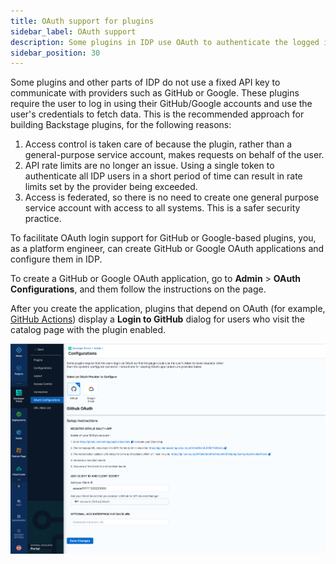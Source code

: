 ```yaml
---
title: OAuth support for plugins
sidebar_label: OAuth support
description: Some plugins in IDP use OAuth to authenticate the logged in user against the plugin provider.
sidebar_position: 30
---
```


Some plugins and other parts of IDP do not use a fixed API key to communicate with providers such as GitHub or Google. These plugins require the user to log in using their GitHub/Google accounts and use the user's credentials to fetch data. This is the recommended approach for building Backstage plugins, for the following reasons:

1. Access control is taken care of because the plugin, rather than a general-purpose service account, makes requests on behalf of the user.
2. API rate limits are no longer an issue. Using a single token to authenticate all IDP users in a short period of time can result in rate limits set by the provider being exceeded.
3. Access is federated, so there is no need to create one general purpose service account with access to all systems. This is a safer security practice.

To facilitate OAuth login support for GitHub or Google-based plugins, you, as a platform engineer, can create GitHub or Google OAuth applications and configure them in IDP.

To create a GitHub or Google OAuth application, go to **Admin** > **OAuth Configurations**, and them follow the instructions on the page.

After you create the application, plugins that depend on OAuth (for example, [GitHub Actions](./available-plugins/github-actions.md)) display a **Login to GitHub** dialog for users who visit the catalog page with the plugin enabled.

![](./static/oauth%20configurations%20page.png)
